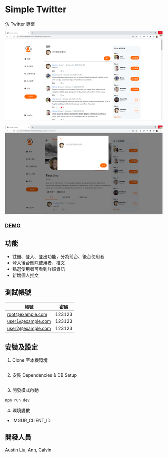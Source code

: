 # Simple Twitter
仿 Twitter 專案

![index](/public/img/image1.png)

![index](/public/img/image2.png)

### [DEMO](https://ancient-temple-03053.herokuapp.com/)


## 功能
- 註冊、登入、登出功能，分為前台、後台使用者
- 登入後台刪除使用者、推文
- 點選使用者可看到詳細資訊
- 新增個人推文

## 測試帳號
| 帳號  | 密碼 |
| ------------- | ------------- |
| root@example.com  | 123123  |
| user1@example.com  | 123123  |
| user2@example.com  | 123123  |

## 安裝及設定
1. Clone 至本機環境
```bash
```
2. 安裝 Dependencies & DB Setup
```
```
3. 開發模式啟動
```bash
npm run dev
```
4. 環境變數
- IMGUR_CLIENT_ID
## 開發人員
[Austin Liu](https://github.com/Austindrum), [Ann](https://github.com/AnnHuang-tool), [Calvin](https://github.com/calvinsungvin)
